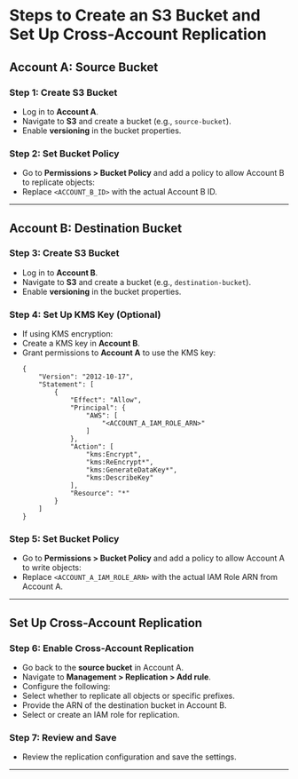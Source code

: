 # Steps to Create an S3 Bucket and Set Up Cross-Account Replication

## Account A: Source Bucket

### Step 1: Create S3 Bucket
- Log in to **Account A**.
- Navigate to **S3** and create a bucket (e.g., `source-bucket`).
- Enable **versioning** in the bucket properties.

### Step 2: Set Bucket Policy
- Go to **Permissions > Bucket Policy** and add a policy to allow Account B to replicate objects:
- Replace `<ACCOUNT_B_ID>` with the actual Account B ID.

---

## Account B: Destination Bucket

### Step 3: Create S3 Bucket
- Log in to **Account B**.
- Navigate to **S3** and create a bucket (e.g., `destination-bucket`).
- Enable **versioning** in the bucket properties.

### Step 4: Set Up KMS Key (Optional)
- If using KMS encryption:
- Create a KMS key in **Account B**.
- Grant permissions to **Account A** to use the KMS key:
  ```
  {
      "Version": "2012-10-17",
      "Statement": [
          {
              "Effect": "Allow",
              "Principal": {
                  "AWS": [
                      "<ACCOUNT_A_IAM_ROLE_ARN>"
                  ]
              },
              "Action": [
                  "kms:Encrypt",
                  "kms:ReEncrypt*",
                  "kms:GenerateDataKey*",
                  "kms:DescribeKey"
              ],
              "Resource": "*"
          }
      ]
  }
  ```

### Step 5: Set Bucket Policy
- Go to **Permissions > Bucket Policy** and add a policy to allow Account A to write objects:
- Replace `<ACCOUNT_A_IAM_ROLE_ARN>` with the actual IAM Role ARN from Account A.

---

## Set Up Cross-Account Replication

### Step 6: Enable Cross-Account Replication
- Go back to the **source bucket** in Account A.
- Navigate to **Management > Replication > Add rule**.
- Configure the following:
- Select whether to replicate all objects or specific prefixes.
- Provide the ARN of the destination bucket in Account B.
- Select or create an IAM role for replication.

### Step 7: Review and Save
- Review the replication configuration and save the settings.

---
 
